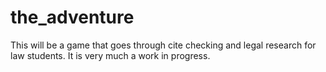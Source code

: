 # the_adventure

This will be a game that goes through cite checking and legal research for law students.
It is very much a work in progress.
